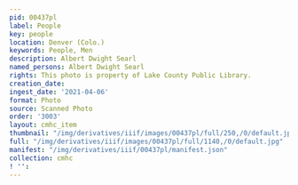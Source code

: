 ```yaml
---
pid: 00437pl
label: People
key: people
location: Denver (Colo.)
keywords: People, Men
description: Albert Dwight Searl
named_persons: Albert Dwight Searl
rights: This photo is property of Lake County Public Library.
creation_date: 
ingest_date: '2021-04-06'
format: Photo
source: Scanned Photo
order: '3003'
layout: cmhc_item
thumbnail: "/img/derivatives/iiif/images/00437pl/full/250,/0/default.jpg"
full: "/img/derivatives/iiif/images/00437pl/full/1140,/0/default.jpg"
manifest: "/img/derivatives/iiif/00437pl/manifest.json"
collection: cmhc
! '': 
---
```


